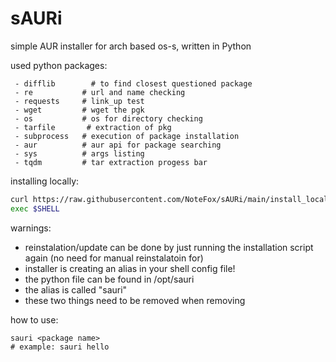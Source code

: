 # sAURi
simple AUR installer for arch based os-s, written in Python

used python packages:
```
 - difflib        # to find closest questioned package
 - re           # url and name checking
 - requests     # link_up test
 - wget         # wget the pgk
 - os           # os for directory checking
 - tarfile       # extraction of pkg
 - subprocess   # execution of package installation
 - aur          # aur api for package searching
 - sys          # args listing
 - tqdm         # tar extraction progess bar
```

installing locally:
```bash
curl https://raw.githubusercontent.com/NoteFox/sAURi/main/install_locally.sh | bash
exec $SHELL
```
warnings: 
 - reinstalation/update can be done by just running the installation script again (no need for manual reinstalatoin for)
 - installer is creating an alias in your shell config file!
 - the python file can be found in /opt/sauri 
 - the alias is called "sauri"
 - these two things need to be removed when removing

how to use:
```
sauri <package name>
# example: sauri hello
```

